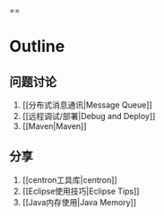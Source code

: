 ==
# Outline

## 问题讨论

1. [[分布式消息通讯|Message Queue]]
1. [[远程调试/部署|Debug and Deploy]]
1. [[Maven|Maven]]

## 分享

1. [[centron工具库|centron]]
1. [[Eclipse使用技巧|Eclipse Tips]]
1. [[Java内存使用|Java Memory]]
